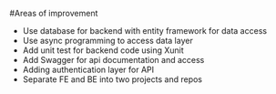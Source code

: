 #Areas of improvement
- Use database for backend with entity framework for data access
- Use async programming to access data layer
- Add unit test for backend code using Xunit
- Add Swagger for api documentation and access
- Adding authentication layer for API
- Separate FE and BE into two projects and repos